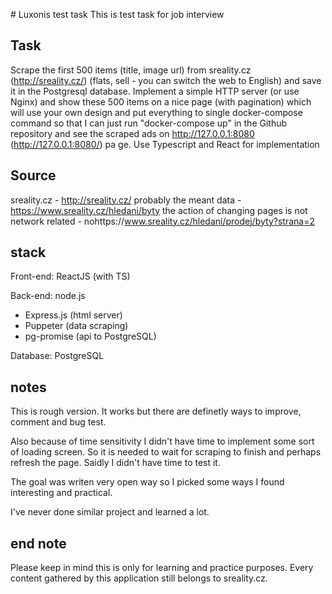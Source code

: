# Luxonis test task
This is test task for job interview

## Task
Scrape the first 500 items (title, image url) from sreality.cz (http://sreality.cz/) (flats, sell - you can switch the web to English) and save it in the Postgresql database. Implement a simple HTTP server (or use Nginx) and show these 500 items on a nice page (with pagination) which will use your own design and put everything to single docker-compose command so that I can just run "docker-compose up" in the Github repository and see the scraped ads on http://127.0.0.1:8080 (http://127.0.0.1:8080/) pa
ge. Use Typescript and React for implementation

## Source

sreality.cz - http://sreality.cz/
probably the meant data - https://www.sreality.cz/hledani/byty
the action of changing pages is not network related - nohttps://www.sreality.cz/hledani/prodej/byty?strana=2

## stack

Front-end: ReactJS (with TS)

Back-end: node.js
- Express.js (html server)
- Puppeter (data scraping)
- pg-promise (api to PostgreSQL)

Database: PostgreSQL

## notes
This is rough version. It works but there are definetly ways to improve, comment and bug test.

Also because of time sensitivity I didn't have time to implement some sort of loading screen. So it is needed to wait for scraping to finish and perhaps refresh the page. Saidly I didn't have time to test it.

The goal was writen very open way so I picked some ways I found interesting and practical.

I've never done similar project and learned a lot.

## end note
Please keep in mind this is only for learning and practice purposes. Every content gathered by this application still belongs to sreality.cz. 